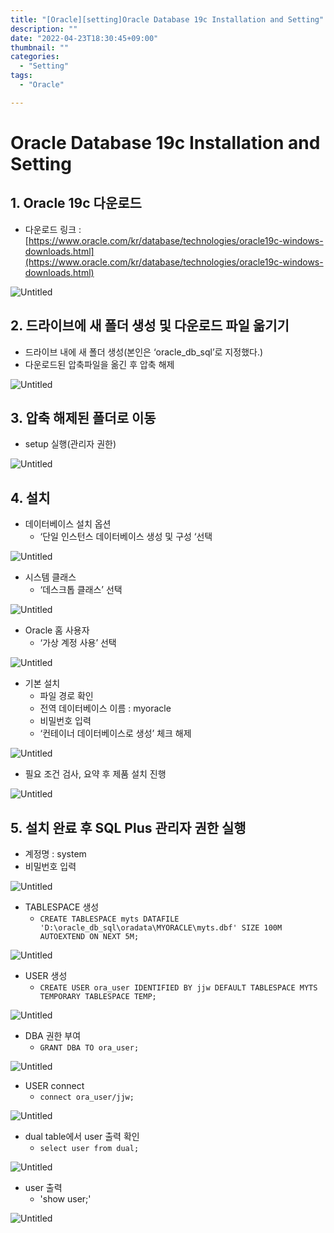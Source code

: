 ```yaml
---
title: "[Oracle][setting]Oracle Database 19c Installation and Setting"
description: ""
date: "2022-04-23T18:30:45+09:00"
thumbnail: ""
categories:
  - "Setting"
tags:
  - "Oracle"

---
```

# Oracle Database 19c Installation and Setting

## 1. Oracle 19c 다운로드

- 다운로드 링크 : [https://www.oracle.com/kr/database/technologies/oracle19c-windows-downloads.html](https://www.oracle.com/kr/database/technologies/oracle19c-windows-downloads.html)

![Untitled](/images/setting_images/oracle_database_19c_setting/Untitled.png)

## 2. 드라이브에 새 폴더 생성 및 다운로드 파일 옮기기

- 드라이브 내에 새 폴더 생성(본인은 ‘oracle_db_sql’로 지정했다.)
- 다운로드된 압축파일을 옮긴 후 압축 해제

![Untitled](/images/setting_images/oracle_database_19c_setting/Untitled_1.png)

## 3. 압축 해제된 폴더로 이동

- setup 실행(관리자 권한)

![Untitled](/images/setting_images/oracle_database_19c_setting/Untitled_2.png)

## 4. 설치

- 데이터베이스 설치 옵션
    - ‘단일 인스턴스 데이터베이스 생성 및 구성 ‘선택

![Untitled](/images/setting_images/oracle_database_19c_setting/Untitled_3.png)

- 시스템 클래스
    - ‘데스크톱 클래스’ 선택

![Untitled](/images/setting_images/oracle_database_19c_setting/Untitled_4.png)

- Oracle 홈 사용자
    - ‘가상 계정 사용’  선택

![Untitled](/images/setting_images/oracle_database_19c_setting/Untitled_5.png)

- 기본 설치
    - 파일 경로 확인
    - 전역 데이터베이스 이름 : myoracle
    - 비밀번호 입력
    - ‘컨테이너 데이터베이스로 생성’ 체크 해제

![Untitled](/images/setting_images/oracle_database_19c_setting/Untitled_6.png)

- 필요 조건 검사, 요약 후 제품 설치 진행

![Untitled](/images/setting_images/oracle_database_19c_setting/Untitled_7.png)

## 5. 설치 완료 후 SQL Plus 관리자 권한 실행

- 계정명 : system
- 비밀번호 입력

![Untitled](/images/setting_images/oracle_database_19c_setting/Untitled_8.png)

- TABLESPACE 생성
    - `CREATE TABLESPACE myts DATAFILE 'D:\oracle_db_sql\oradata\MYORACLE\myts.dbf' SIZE 100M AUTOEXTEND ON NEXT 5M;`

![Untitled](/images/setting_images/oracle_database_19c_setting/Untitled_9.png)

- USER 생성
    - `CREATE USER ora_user IDENTIFIED BY jjw DEFAULT TABLESPACE MYTS TEMPORARY TABLESPACE TEMP;`

![Untitled](/images/setting_images/oracle_database_19c_setting/Untitled_10.png)

- DBA 권한 부여
    - `GRANT DBA TO ora_user;`

![Untitled](/images/setting_images/oracle_database_19c_setting/Untitled_11.png)

- USER connect
    - `connect ora_user/jjw;`

![Untitled](/images/setting_images/oracle_database_19c_setting/Untitled_12.png)

- dual table에서 user 출력 확인
    - `select user from dual;`

![Untitled](/images/setting_images/oracle_database_19c_setting/Untitled_13.png)

- user 출력
    - 'show user;'

![Untitled](/images/setting_images/oracle_database_19c_setting/Untitled_14.PNG)